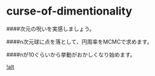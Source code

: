 # curse-of-dimentionality

####次元の呪いを実感しましょう。

####n次元球に点を落として、円周率をMCMCで求めます。

####nが10ぐらいから挙動がおかしくなり始めます。

[!alt](https://github.com/keiikegami/curse-of-dimentionality/blob/master/images/n=2.png?raw=true)
